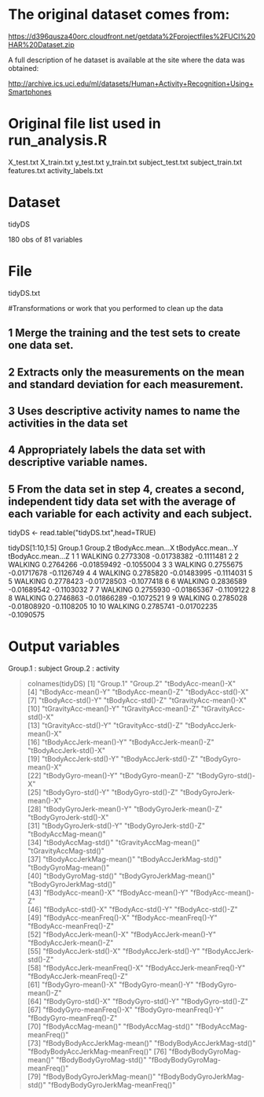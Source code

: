 # The original dataset comes from:

  https://d396qusza40orc.cloudfront.net/getdata%2Fprojectfiles%2FUCI%20HAR%20Dataset.zip
  
  A full description of he dataset is available at the site where the data was obtained:

  http://archive.ics.uci.edu/ml/datasets/Human+Activity+Recognition+Using+Smartphones

# Original file list used in run_analysis.R

X_test.txt
X_train.txt
y_test.txt
y_train.txt
subject_test.txt
subject_train.txt
features.txt
activity_labels.txt

# Dataset

tidyDS

180 obs of 81 variables

# File

tidyDS.txt

#Transformations or work that you performed to clean up the data

## 1 Merge the training and the test sets to create one data set.
## 2 Extracts only the measurements on the mean and standard deviation for each measurement.
## 3 Uses descriptive activity names to name the activities in the data set
## 4 Appropriately labels the data set with descriptive variable names.
## 5 From the data set in step 4, creates a second, independent tidy data set with the average of each variable for each activity and each subject.

tidyDS <- read.table("tidyDS.txt",head=TRUE)

tidyDS[1:10,1:5]
   Group.1 Group.2 tBodyAcc.mean...X tBodyAcc.mean...Y tBodyAcc.mean...Z
1        1 WALKING         0.2773308       -0.01738382        -0.1111481
2        2 WALKING         0.2764266       -0.01859492        -0.1055004
3        3 WALKING         0.2755675       -0.01717678        -0.1126749
4        4 WALKING         0.2785820       -0.01483995        -0.1114031
5        5 WALKING         0.2778423       -0.01728503        -0.1077418
6        6 WALKING         0.2836589       -0.01689542        -0.1103032
7        7 WALKING         0.2755930       -0.01865367        -0.1109122
8        8 WALKING         0.2746863       -0.01866289        -0.1072521
9        9 WALKING         0.2785028       -0.01808920        -0.1108205
10      10 WALKING         0.2785741       -0.01702235        -0.1090575

# Output variables

Group.1 : subject
Group.2 : activity

> colnames(tidyDS)
 [1] "Group.1"                         "Group.2"                         "tBodyAcc-mean()-X"              
 [4] "tBodyAcc-mean()-Y"               "tBodyAcc-mean()-Z"               "tBodyAcc-std()-X"               
 [7] "tBodyAcc-std()-Y"                "tBodyAcc-std()-Z"                "tGravityAcc-mean()-X"           
[10] "tGravityAcc-mean()-Y"            "tGravityAcc-mean()-Z"            "tGravityAcc-std()-X"            
[13] "tGravityAcc-std()-Y"             "tGravityAcc-std()-Z"             "tBodyAccJerk-mean()-X"          
[16] "tBodyAccJerk-mean()-Y"           "tBodyAccJerk-mean()-Z"           "tBodyAccJerk-std()-X"           
[19] "tBodyAccJerk-std()-Y"            "tBodyAccJerk-std()-Z"            "tBodyGyro-mean()-X"             
[22] "tBodyGyro-mean()-Y"              "tBodyGyro-mean()-Z"              "tBodyGyro-std()-X"              
[25] "tBodyGyro-std()-Y"               "tBodyGyro-std()-Z"               "tBodyGyroJerk-mean()-X"         
[28] "tBodyGyroJerk-mean()-Y"          "tBodyGyroJerk-mean()-Z"          "tBodyGyroJerk-std()-X"          
[31] "tBodyGyroJerk-std()-Y"           "tBodyGyroJerk-std()-Z"           "tBodyAccMag-mean()"             
[34] "tBodyAccMag-std()"               "tGravityAccMag-mean()"           "tGravityAccMag-std()"           
[37] "tBodyAccJerkMag-mean()"          "tBodyAccJerkMag-std()"           "tBodyGyroMag-mean()"            
[40] "tBodyGyroMag-std()"              "tBodyGyroJerkMag-mean()"         "tBodyGyroJerkMag-std()"         
[43] "fBodyAcc-mean()-X"               "fBodyAcc-mean()-Y"               "fBodyAcc-mean()-Z"              
[46] "fBodyAcc-std()-X"                "fBodyAcc-std()-Y"                "fBodyAcc-std()-Z"               
[49] "fBodyAcc-meanFreq()-X"           "fBodyAcc-meanFreq()-Y"           "fBodyAcc-meanFreq()-Z"          
[52] "fBodyAccJerk-mean()-X"           "fBodyAccJerk-mean()-Y"           "fBodyAccJerk-mean()-Z"          
[55] "fBodyAccJerk-std()-X"            "fBodyAccJerk-std()-Y"            "fBodyAccJerk-std()-Z"           
[58] "fBodyAccJerk-meanFreq()-X"       "fBodyAccJerk-meanFreq()-Y"       "fBodyAccJerk-meanFreq()-Z"      
[61] "fBodyGyro-mean()-X"              "fBodyGyro-mean()-Y"              "fBodyGyro-mean()-Z"             
[64] "fBodyGyro-std()-X"               "fBodyGyro-std()-Y"               "fBodyGyro-std()-Z"              
[67] "fBodyGyro-meanFreq()-X"          "fBodyGyro-meanFreq()-Y"          "fBodyGyro-meanFreq()-Z"         
[70] "fBodyAccMag-mean()"              "fBodyAccMag-std()"               "fBodyAccMag-meanFreq()"         
[73] "fBodyBodyAccJerkMag-mean()"      "fBodyBodyAccJerkMag-std()"       "fBodyBodyAccJerkMag-meanFreq()" 
[76] "fBodyBodyGyroMag-mean()"         "fBodyBodyGyroMag-std()"          "fBodyBodyGyroMag-meanFreq()"    
[79] "fBodyBodyGyroJerkMag-mean()"     "fBodyBodyGyroJerkMag-std()"      "fBodyBodyGyroJerkMag-meanFreq()"

